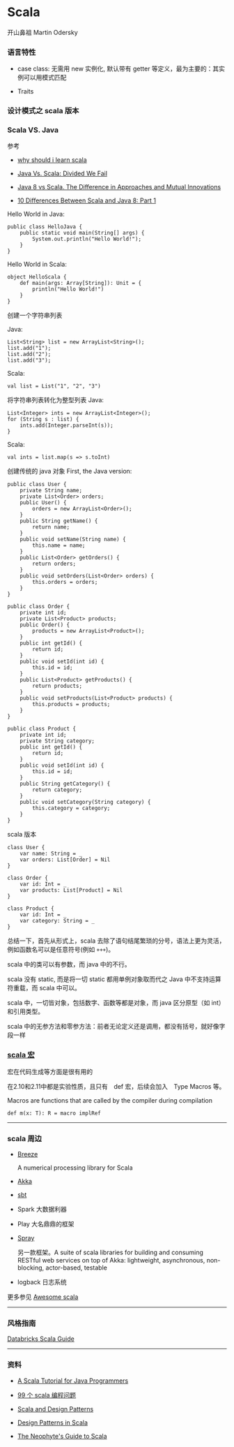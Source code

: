 # Scala
开山鼻祖 Martin Odersky







### 语言特性

- case class: 无需用 new 实例化, 默认带有 getter 等定义，最为主要的：其实例可以用模式匹配

- Traits


### 设计模式之 scala 版本



### Scala VS. Java

参考

- [why should i learn scala](http://www.toptal.com/scala/why-should-i-learn-scala)

- [Java Vs. Scala: Divided We Fail](http://shipilev.net/blog/2014/java-scala-divided-we-fail/)

- [Java 8 vs Scala. The Difference in Approaches and Mutual Innovations](http://kukuruku.co/hub/scala/java-8-vs-scala-the-difference-in-approaches-and-mutual-innovations)

- [10 Differences Between Scala and Java 8: Part 1](http://www.codeproject.com/Articles/893211/Differences-Between-Scala-and-Java-Part)


Hello World in Java:

    public class HelloJava {
        public static void main(String[] args) {
            System.out.println("Hello World!");
        }
    }

Hello World in Scala:

    object HelloScala {
        def main(args: Array[String]): Unit = {
            println("Hello World!")
        }
    }

创建一个字符串列表

Java:

    List<String> list = new ArrayList<String>();
    list.add("1");
    list.add("2");
    list.add("3");

Scala:

    val list = List("1", "2", "3")


将字符串列表转化为整型列表
Java:

    List<Integer> ints = new ArrayList<Integer>();
    for (String s : list) {
        ints.add(Integer.parseInt(s));
    }

Scala:

    val ints = list.map(s => s.toInt)


创建传统的 java 对象
First, the Java version:

    public class User {
        private String name;
        private List<Order> orders;
        public User() {
            orders = new ArrayList<Order>();
        }
        public String getName() {
            return name;
        }
        public void setName(String name) {
            this.name = name;
        }
        public List<Order> getOrders() {
            return orders;
        }
        public void setOrders(List<Order> orders) {
            this.orders = orders;
        }
    }

    public class Order {
        private int id;
        private List<Product> products;
        public Order() {
            products = new ArrayList<Product>();
        }
        public int getId() {
            return id;
        }
        public void setId(int id) {
            this.id = id;
        }
        public List<Product> getProducts() {
            return products;
        }
        public void setProducts(List<Product> products) {
            this.products = products;
        }
    }

    public class Product {
        private int id;
        private String category;
        public int getId() {
            return id;
        }
        public void setId(int id) {
            this.id = id;
        }
        public String getCategory() {
            return category;
        }
        public void setCategory(String category) {
            this.category = category;
        }
    }


scala 版本

    class User {
        var name: String = _
        var orders: List[Order] = Nil
    }

    class Order {
        var id: Int = _
        var products: List[Product] = Nil
    }

    class Product {
        var id: Int = _
        var category: String = _
    }




总结一下，首先从形式上，scala 去除了语句结尾繁琐的分号，语法上更为灵活，例如函数名可以是任意符号(例如 `+++`)。

scala 中的类可以有参数，而 java 中的不行。

scala 没有 static, 而是将一切 static 都用单例对象取而代之
Java 中不支持运算符重载，而 scala 中可以。

scala 中，一切皆对象，包括数字、函数等都是对象，而 java 区分原型（如 int）和引用类型。


scala 中的无参方法和零参方法：前者无论定义还是调用，都没有括号，就好像字段一样


### [scala 宏](http://scalamacros.org/)
宏在代码生成等方面是很有用的

在2.10和2.11中都是实验性质，且只有　def 宏，后续会加入　Type Macros 等。

Macros are functions that are called by the compiler during compilation

```{scala}
def m(x: T): R = macro implRef
```

---

### scala 周边

- [Breeze](https://github.com/scalanlp/breeze)

    A numerical processing library for Scala

- [Akka](https://github.com/akka/akka)

- [sbt](https://github.com/sbt/sbt)


- Spark 大数据利器

- Play 大名鼎鼎的框架

- [Spray](https://github.com/spray/spray)

    另一款框架。A suite of scala libraries for building and consuming RESTful web services on top of Akka: lightweight, asynchronous, non-blocking, actor-based, testable

- logback 日志系统


更多参见 [Awesome scala](https://github.com/lauris/awesome-scala)

---

### 风格指南
[Databricks Scala Guide](https://github.com/databricks/scala-style-guide)


---

### 资料

- [A Scala Tutorial for Java Programmers](http://docs.scala-lang.org/tutorials/scala-for-java-programmers.html)

- [99 个 scala 编程问题](http://aperiodic.net/phil/scala/s-99/)

- [Scala and Design Patterns](http://www.scala-lang.org/old/sites/default/files/FrederikThesis.pdf)

- [Design Patterns in Scala](https://pavelfatin.com/design-patterns-in-scala/)

- [The Neophyte's Guide to Scala](http://danielwestheide.com/scala/neophytes.html)


